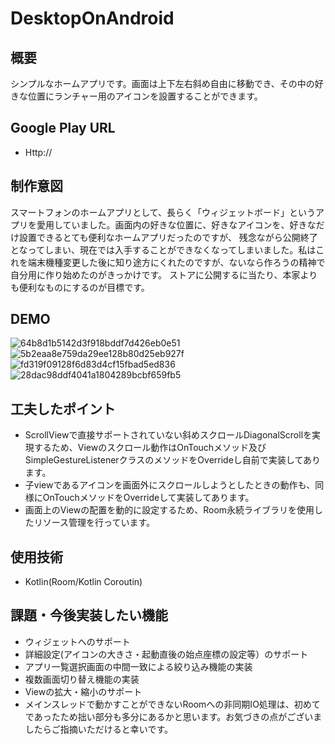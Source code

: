 # DesktopOnAndroid

## 概要
シンプルなホームアプリです。画面は上下左右斜め自由に移動でき、その中の好きな位置にランチャー用のアイコンを設置することができます。

## Google Play URL
- Http://

## 制作意図
スマートフォンのホームアプリとして、長らく「ウィジェットボード」というアプリを愛用していました。画面内の好きな位置に、好きなアイコンを、好きなだけ設置できるとても便利なホームアプリだったのですが、
残念ながら公開終了となってしまい、現在では入手することができなくなってしまいました。私はこれを端末機種変更した後に知り途方にくれたのですが、ないなら作ろうの精神で自分用に作り始めたのがきっかけです。
ストアに公開するに当たり、本家よりも便利なものにするのが目標です。

## DEMO
![64b8d1b5142d3f918bddf7d426eb0e51](https://user-images.githubusercontent.com/62142890/104445359-60323000-55dc-11eb-82c2-4ac4e11b1d6e.gif)
![5b2eaa8e759da29ee128b80d25eb927f](https://user-images.githubusercontent.com/62142890/104445384-658f7a80-55dc-11eb-95ef-a9ccf30cf367.gif)
![fd319f09128f6d83d4cf15fbad5ed836](https://user-images.githubusercontent.com/62142890/104445413-6e804c00-55dc-11eb-9b05-080edfc45d02.gif)
![28dac98ddf4041a1804289bcbf659fb5](https://user-images.githubusercontent.com/62142890/104445607-a25b7180-55dc-11eb-8dc9-7283a07334bb.gif)

## 工夫したポイント
- ScrollViewで直接サポートされていない斜めスクロールDiagonalScrollを実現するため、Viewのスクロール動作はOnTouchメソッド及びSimpleGestureListenerクラスのメソッドをOverrideし自前で実装してあります。
- 子viewであるアイコンを画面外にスクロールしようとしたときの動作も、同様にOnTouchメソッドをOverrideして実装してあります。
- 画面上のViewの配置を動的に設定するため、Room永続ライブラリを使用したリソース管理を行っています。

## 使用技術
- Kotlin(Room/Kotlin Coroutin)

## 課題・今後実装したい機能
- ウィジェットへのサポート
- 詳細設定(アイコンの大きさ・起動直後の始点座標の設定等）のサポート
- アプリ一覧選択画面の中間一致による絞り込み機能の実装
- 複数画面切り替え機能の実装
- Viewの拡大・縮小のサポート
- メインスレッドで動かすことができないRoomへの非同期IO処理は、初めてであったため拙い部分も多分にあるかと思います。お気づきの点がございましたらご指摘いただけると幸いです。


